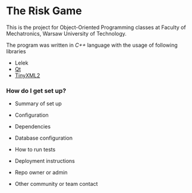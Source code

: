 # The Risk Game

This is the project for Object-Oriented Programming classes at Faculty of Mechatronics, Warsaw University of Technology.

The program was written in *C++* language with the usage of following libraries
* Lelek
* [Qt](https://www.qt.io/)
* [TinyXML2](http://www.grinninglizard.com/tinyxml2/index.html)

### How do I get set up? ###

* Summary of set up
* Configuration
* Dependencies
* Database configuration
* How to run tests
* Deployment instructions

* Repo owner or admin
* Other community or team contact